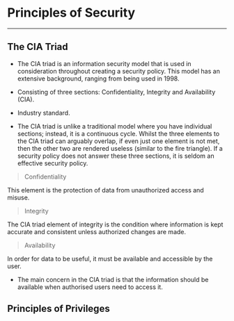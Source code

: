 # Principles of Security

---

## The CIA Triad

- The CIA triad is an information security model that is used in consideration throughout creating a security policy. This model has an extensive background, ranging from being used in 1998.
- Consisting of three sections: Confidentiality, Integrity and Availability (CIA).
- Industry standard.

- The CIA triad is unlike a traditional model where you have individual sections; instead, it is a continuous cycle. Whilst the three elements to the CIA triad can arguably overlap, if even just one element is not met, then the other two are rendered useless (similar to the fire triangle). If a security policy does not answer these three sections, it is seldom an effective security policy.

> Confidentiality

This element is the protection of data from unauthorized access and misuse.

> Integrity

The CIA triad element of integrity is the condition where information is kept accurate and consistent unless authorized changes are made.

> Availability

In order for data to be useful, it must be available and accessible by the user.

- The main concern in the CIA triad is that the information should be available when authorised users need to access it.


## Principles of Privileges

